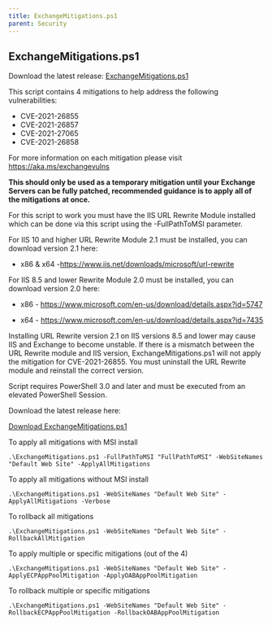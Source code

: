 ```yaml
---
title: ExchangeMitigations.ps1
parent: Security
---
```


## ExchangeMitigations.ps1

Download the latest release: [ExchangeMitigations.ps1](https://github.com/microsoft/CSS-Exchange/releases/latest/download/ExchangeMitigations.ps1)

This script contains 4 mitigations to help address the following vulnerabilities:

* CVE-2021-26855
* CVE-2021-26857
* CVE-2021-27065
* CVE-2021-26858

For more information on each mitigation please visit https://aka.ms/exchangevulns

**This should only be used as a temporary mitigation until your Exchange Servers can be fully patched, recommended guidance is to apply all of the mitigations at once.**

For this script to work you must have the IIS URL Rewrite Module installed which can be done via this script using the -FullPathToMSI parameter.

For IIS 10 and higher URL Rewrite Module 2.1 must be installed, you can download version 2.1 here:

* x86 & x64 -https://www.iis.net/downloads/microsoft/url-rewrite

For IIS 8.5 and lower Rewrite Module 2.0 must be installed, you can download version 2.0 here:

* x86 - https://www.microsoft.com/en-us/download/details.aspx?id=5747

* x64 - https://www.microsoft.com/en-us/download/details.aspx?id=7435

Installing URL Rewrite version 2.1 on IIS versions 8.5 and lower may cause IIS and Exchange to become unstable. If there is a mismatch between the URL Rewrite module and IIS version, ExchangeMitigations.ps1 will not apply the mitigation for CVE-2021-26855. You must uninstall the URL Rewrite module and reinstall the correct version.

Script requires PowerShell 3.0 and later and must be executed from an elevated PowerShell Session.

Download the latest release here:

[Download ExchangeMitigations.ps1](https://github.com/microsoft/CSS-Exchange/releases/latest/download/ExchangeMitigations.ps1)

To apply all mitigations with MSI install

`.\ExchangeMitigations.ps1 -FullPathToMSI "FullPathToMSI" -WebSiteNames "Default Web Site" -ApplyAllMitigations`

To apply all mitigations without MSI install

`.\ExchangeMitigations.ps1 -WebSiteNames "Default Web Site" -ApplyAllMitigations -Verbose`

To rollback all mitigations

`.\ExchangeMitigations.ps1 -WebSiteNames "Default Web Site" -RollbackAllMitigation`

To apply multiple or specific mitigations (out of the 4)

`.\ExchangeMitigations.ps1 -WebSiteNames "Default Web Site" -ApplyECPAppPoolMitigation -ApplyOABAppPoolMitigation`

To rollback multiple or specific mitigations

`.\ExchangeMitigations.ps1 -WebSiteNames "Default Web Site" -RollbackECPAppPoolMitigation -RollbackOABAppPoolMitigation`
